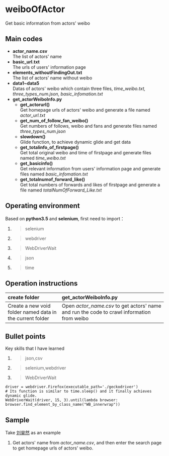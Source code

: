 # **weiboOfActor**  
Get basic information from actors' weibo  
  
## **Main codes**  
  * **actor_name.csv**  
    The list of actors' name  
  * **basic_url.txt**  
    The urls of users' information page
  * **elements_withoutFindingOut.txt**  
    The list of actors' name without weibo  
  * **data1~data5**  
    Datas of actors' weibo which contain three files, _time_weibo.txt, three_types_num.json, basic_infomation.txt_
  * **get_actorWeiboInfo.py**  
    * **get_actorurl()**  
      Get homepage urls of actors' weibo and generate a file named _actor_url.txt_  
    * **get_num_of_follow_fan_weibo()**  
      Get numbers of follows, weibo and fans and generate files named _three_types_num.json_  
    * **slowdown()**  
      Glide function, to achieve dynamic glide and get data  
    * **get_totalinfo_of_firstpage()**    
      Get total original weibo and time of firstpage and generate files named _time_weibo.txt_  
    * **get_basicinfo()**  
      Get relevant information from users' information page and generate files named _basic_infomation.txt_  
    * **get_totalnumof_forward_like()**  
      Get total numbers of forwards and likes of firstpage and generate a file named _totalNumOfForward_Like.txt_  
  
## **Operating environment**  
Based on **python3.5** and **selenium**, first need to import：  
  1.  >selenium  
  2.  >webdriver  
  3.  >WebDriverWait  
  4.  >json  
  5.  >time
  
## **Operation instructions**  
|create folder|get_actorWeiboInfo.py|  
|:-|:-|  
|Create a new void folder named data in the current folder|Open _actor_name.csv_ to get actors' name and run the code to crawl information from weibo  

## **Bullet points**  
Key skills that I have learned  
  1.  >json,csv    
  2.  >selenium,webdriver  
  3.  >WebDriverWait  
    
    driver = webdriver.Firefox(executable_path='./geckodriver')
    # Its function is similar to time.sleep() and it finally achieves dynamic glide.
    WebDriverWait(driver, 15, 3).until(lambda browser: browser.find_element_by_class_name("WB_innerwrap"))  
    
## **Sample**  
Take [刘昊然](https://weibo.com/u/2870450862?profile_ftype=1&is_all=1#_0) as an example  
  1.  Get actors' name from _actor_name.csv_, and then enter the search page to get homepage urls of actors' weibo.  
  
